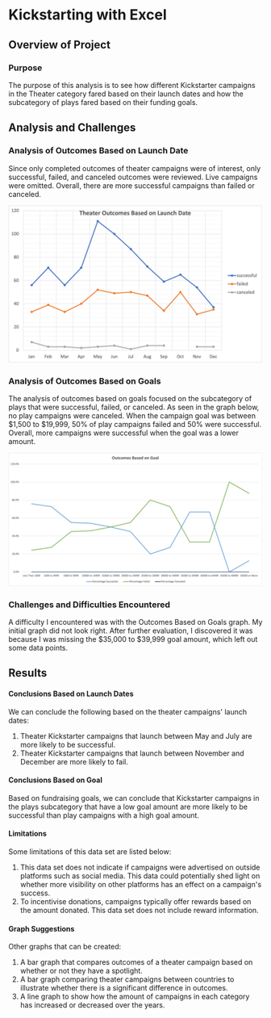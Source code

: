# Kickstarting with Excel

## Overview of Project

### Purpose

The purpose of this analysis is to see how different Kickstarter campaigns in the Theater category fared based on their launch dates and how the subcategory of plays fared based on their funding goals.

## Analysis and Challenges

### Analysis of Outcomes Based on Launch Date
Since only completed outcomes of theater campaigns were of interest, only successful, failed, and canceled outcomes were reviewed. Live campaigns were omitted. Overall, there are more successful campaigns than failed or canceled.

![Theater Outcomes Based on Launch Date](resources/Theater_Outcomes_vs_Launch.png)

### Analysis of Outcomes Based on Goals
The analysis of outcomes based on goals focused on the subcategory of plays that were successful, failed, or canceled. As seen in the graph below, no play campaigns were canceled. When the campaign goal was between $1,500 to $19,999, 50% of play campaigns failed and 50% were successful. Overall, more campaigns were successful when the goal was a lower amount.

![Play Outcomes Based on Goals](resources/Outcomes_vs_Goals.png)

### Challenges and Difficulties Encountered
A difficulty I encountered was with the Outcomes Based on Goals graph. My initial graph did not look right. After further evaluation, I discovered it was because I was missing the $35,000 to $39,999 goal amount, which left out some data points.

## Results

#### Conclusions Based on Launch Dates
We can conclude the following based on the theater campaigns' launch dates:
1. Theater Kickstarter campaigns that launch between May and July are more likely to be successful.
2. Theater Kickstarter campaigns that launch between November and December are more likely to fail.

#### Conclusions Based on Goal
Based on fundraising goals, we can conclude that Kickstarter campaigns in the plays subcategory that have a low goal amount are more likely to be successful than play campaigns with a high goal amount.

#### Limitations
Some limitations of this data set are listed below:
1. This data set does not indicate if campaigns were advertised on outside platforms such as social media. This data could potentially shed light on whether more visibility on other platforms has an effect on a campaign's success.
2. To incentivise donations, campaigns typically offer rewards based on the amount donated. This data set does not include reward information.

#### Graph Suggestions
Other graphs that can be created:
1. A bar graph that compares outcomes of a theater campaign based on whether or not they have a spotlight.
2. A bar graph comparing theater campaigns between countries to illustrate whether there is a significant difference in outcomes.
3. A line graph to show how the amount of campaigns in each category has increased or decreased over the years.